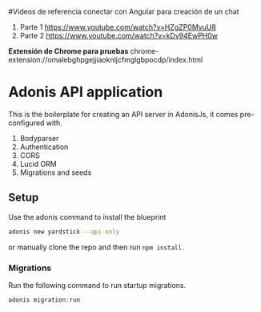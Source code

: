 #Videos de referencia conectar con Angular para creación de un chat
1. Parte 1
https://www.youtube.com/watch?v=HZgZP0MvuU8
2. Parte 2
https://www.youtube.com/watch?v=kDv94EwPH0w

**Extensión de Chrome para pruebas**
chrome-extension://omalebghpgejjiaoknljcfmglgbpocdp/index.html

# Adonis API application

This is the boilerplate for creating an API server in AdonisJs, it comes pre-configured with.

1. Bodyparser
2. Authentication
3. CORS
4. Lucid ORM
5. Migrations and seeds

## Setup

Use the adonis command to install the blueprint

```bash
adonis new yardstick --api-only
```

or manually clone the repo and then run `npm install`.


### Migrations

Run the following command to run startup migrations.

```js
adonis migration:run
```
